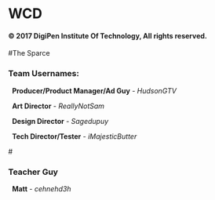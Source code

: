 # WCD

<h4>© 2017 DigiPen Institute Of Technology, All rights reserved.</h4>

#The Sparce

<h3>Team Usernames:</h3>

 &nbsp; <b>Producer/Product Manager/Ad Guy</b> - *HudsonGTV*

 &nbsp; <b>Art Director</b>                 - *ReallyNotSam*

 &nbsp; <b>Design Director</b>              - *Sagedupuy*

 &nbsp; <b>Tech Director/Tester</b>         - *iMajesticButter*

#<h3>Teacher Guy</h3>
 &nbsp; <b>Matt</b>                         - *cehnehd3h*
